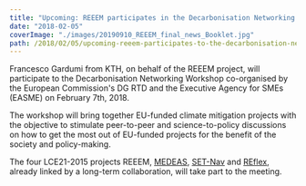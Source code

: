 ```yaml
---
title: "Upcoming: REEEM participates in the Decarbonisation Networking Workshop in Brussels"
date: "2018-02-05"
coverImage: "./images/20190910_REEEM_final_news_Booklet.jpg"
path: /2018/02/05/upcoming-reeem-participates-to-the-decarbonisation-networking-workshop-in-brussels/
---
```


Francesco Gardumi from KTH, on behalf of the REEEM project, will participate to the Decarbonisation Networking Workshop co-organised by the European Commission's DG RTD and the Executive Agency for SMEs (EASME) on February 7th, 2018.

The workshop will bring together EU-funded climate mitigation projects with the objective to stimulate peer-to-peer and science-to-policy discussions on how to get the most out of EU-funded projects for the benefit of the society and policy-making.

The four LCE21-2015 projects REEEM, [MEDEAS](http://medeas.eu/), [SET-Nav](http://www.set-nav.eu/) and [REflex](http://reflex-project.eu/), already linked by a long-term collaboration, will take part to the meeting.
